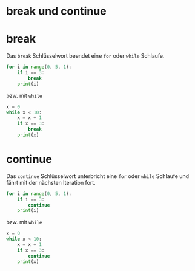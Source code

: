 # break und continue

# break
Das `break` Schlüsselwort beendet eine `for` oder `while` Schlaufe.
```python
for i in range(0, 5, 1):
    if i == 3:
        break
    print(i)
```
bzw. mit `while`
```python
x = 0
while x < 10:
    x = x + 1
    if x == 3:
        break
    print(x)
```

# continue
Das `continue` Schlüsselwort unterbricht eine `for` oder `while` Schlaufe und fährt mit der
nächsten Iteration fort.
```python
for i in range(0, 5, 1):
    if i == 3:
        continue
    print(i)
```
bzw. mit `while`
```python
x = 0
while x < 10:
    x = x + 1
    if x == 3:
        continue
    print(x)
```
